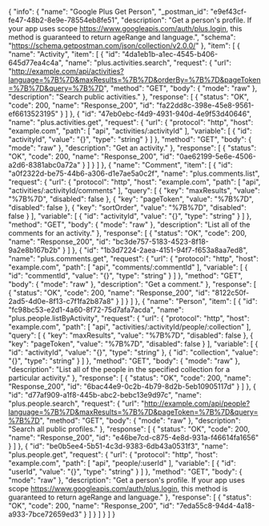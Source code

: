 {
  "info": {
    "name": "Google Plus Get Person",
    "_postman_id": "e9ef43cf-fe47-48b2-8e9e-78554eb8fe51",
    "description": "Get a person's profile. If your app uses scope https://www.googleapis.com/auth/plus.login, this method is guaranteed to return ageRange and language.",
    "schema": "https://schema.getpostman.com/json/collection/v2.0.0/"
  },
  "item": [
    {
      "name": "Activity",
      "item": [
        {
          "id": "4da1eb1b-a1ec-4545-b406-645d77ea4c4a",
          "name": "plus.activities.search",
          "request": {
            "url": "http://example.com/api/activities?language=%7B%7D&maxResults=%7B%7D&orderBy=%7B%7D&pageToken=%7B%7D&query=%7B%7D",
            "method": "GET",
            "body": {
              "mode": "raw"
            },
            "description": "Search public activities."
          },
          "response": [
            {
              "status": "OK",
              "code": 200,
              "name": "Response_200",
              "id": "fa22dd8c-398e-45e8-9561-ef6613523195"
            }
          ]
        },
        {
          "id": "47eb0ebc-f4d9-4931-940d-4e9f53d40646",
          "name": "plus.activities.get",
          "request": {
            "url": {
              "protocol": "http",
              "host": "example.com",
              "path": [
                "api",
                "activities/:activityId"
              ],
              "variable": [
                {
                  "id": "activityId",
                  "value": "{}",
                  "type": "string"
                }
              ]
            },
            "method": "GET",
            "body": {
              "mode": "raw"
            },
            "description": "Get an activity."
          },
          "response": [
            {
              "status": "OK",
              "code": 200,
              "name": "Response_200",
              "id": "0ae62199-5e6e-4506-a2d6-8381abc0a72a"
            }
          ]
        }
      ]
    },
    {
      "name": "Comment",
      "item": [
        {
          "id": "a0f2322d-be75-44b6-a306-d1e7ae5a0c2f",
          "name": "plus.comments.list",
          "request": {
            "url": {
              "protocol": "http",
              "host": "example.com",
              "path": [
                "api",
                "activities/:activityId/comments"
              ],
              "query": [
                {
                  "key": "maxResults",
                  "value": "%7B%7D",
                  "disabled": false
                },
                {
                  "key": "pageToken",
                  "value": "%7B%7D",
                  "disabled": false
                },
                {
                  "key": "sortOrder",
                  "value": "%7B%7D",
                  "disabled": false
                }
              ],
              "variable": [
                {
                  "id": "activityId",
                  "value": "{}",
                  "type": "string"
                }
              ]
            },
            "method": "GET",
            "body": {
              "mode": "raw"
            },
            "description": "List all of the comments for an activity."
          },
          "response": [
            {
              "status": "OK",
              "code": 200,
              "name": "Response_200",
              "id": "bc3de757-5183-4523-8f18-9a2e8b167b2b"
            }
          ]
        },
        {
          "id": "1b3d7224-2aea-4151-94f7-f653a8aa7ed8",
          "name": "plus.comments.get",
          "request": {
            "url": {
              "protocol": "http",
              "host": "example.com",
              "path": [
                "api",
                "comments/:commentId"
              ],
              "variable": [
                {
                  "id": "commentId",
                  "value": "{}",
                  "type": "string"
                }
              ]
            },
            "method": "GET",
            "body": {
              "mode": "raw"
            },
            "description": "Get a comment."
          },
          "response": [
            {
              "status": "OK",
              "code": 200,
              "name": "Response_200",
              "id": "8122c50f-2ad5-4d0e-8f13-c7f1fa2b87a8"
            }
          ]
        }
      ]
    },
    {
      "name": "Person",
      "item": [
        {
          "id": "fc98bc53-e2d1-4a60-8f72-75d7afa7acda",
          "name": "plus.people.listByActivity",
          "request": {
            "url": {
              "protocol": "http",
              "host": "example.com",
              "path": [
                "api",
                "activities/:activityId/people/:collection"
              ],
              "query": [
                {
                  "key": "maxResults",
                  "value": "%7B%7D",
                  "disabled": false
                },
                {
                  "key": "pageToken",
                  "value": "%7B%7D",
                  "disabled": false
                }
              ],
              "variable": [
                {
                  "id": "activityId",
                  "value": "{}",
                  "type": "string"
                },
                {
                  "id": "collection",
                  "value": "{}",
                  "type": "string"
                }
              ]
            },
            "method": "GET",
            "body": {
              "mode": "raw"
            },
            "description": "List all of the people in the specified collection for a particular activity."
          },
          "response": [
            {
              "status": "OK",
              "code": 200,
              "name": "Response_200",
              "id": "6bac44e9-0c2b-4b79-8d2b-5eb10905117d"
            }
          ]
        },
        {
          "id": "d77af909-a1f8-445b-abc2-bebc13e9d97c",
          "name": "plus.people.search",
          "request": {
            "url": "http://example.com/api/people?language=%7B%7D&maxResults=%7B%7D&pageToken=%7B%7D&query=%7B%7D",
            "method": "GET",
            "body": {
              "mode": "raw"
            },
            "description": "Search all public profiles."
          },
          "response": [
            {
              "status": "OK",
              "code": 200,
              "name": "Response_200",
              "id": "e46be7cd-c875-4e8d-931a-f46614fa1656"
            }
          ]
        },
        {
          "id": "be0b5ee4-5b51-4c3d-9383-6db43a0531f3",
          "name": "plus.people.get",
          "request": {
            "url": {
              "protocol": "http",
              "host": "example.com",
              "path": [
                "api",
                "people/:userId"
              ],
              "variable": [
                {
                  "id": "userId",
                  "value": "{}",
                  "type": "string"
                }
              ]
            },
            "method": "GET",
            "body": {
              "mode": "raw"
            },
            "description": "Get a person's profile. If your app uses scope https://www.googleapis.com/auth/plus.login, this method is guaranteed to return ageRange and language."
          },
          "response": [
            {
              "status": "OK",
              "code": 200,
              "name": "Response_200",
              "id": "7eda55c8-94d4-4a18-a933-7bce72659ed3"
            }
          ]
        }
      ]
    }
  ]
}